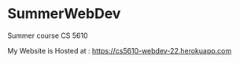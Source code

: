 # SummerWebDev
Summer course CS 5610

My Website is Hosted at : https://cs5610-webdev-22.herokuapp.com
